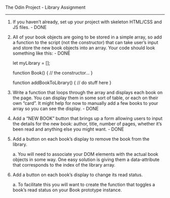 The Odin Project - Library Assignment

---

1. If you haven’t already, set up your project with skeleton HTML/CSS and JS files. - DONE

2. All of your book objects are going to be stored in a simple array, so add a function to the script (not the constructor) that can take user’s input and store the new book objects into an array. Your code should look something like this: - DONE

	let myLibrary = [];

	function Book() {
	  // the constructor...
	}

	function addBookToLibrary() {
	  // do stuff here
	}

3. Write a function that loops through the array and displays each book on the page. You can display them in some sort of table, or each on their own “card”. It might help for now to manually add a few books to your array so you can see the display. - DONE

4. Add a “NEW BOOK” button that brings up a form allowing users to input the details for the new book: author, title, number of pages, whether it’s been read and anything else you might want. - DONE

5. Add a button on each book’s display to remove the book from the library.

    a. You will need to associate your DOM elements with the actual book objects in some way. One easy solution is giving them a data-attribute that corresponds to the index of the library array.

6. Add a button on each book’s display to change its read status.

    a. To facilitate this you will want to create the function that toggles a book’s read status on your Book prototype instance.
